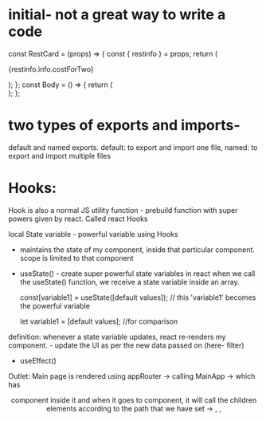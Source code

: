 # initial- not a great way to write a code

const RestCard = (props) => {
const { restinfo } = props;
return (

   <div>
      <p>{restinfo.info.costForTwo}</p>
    </div>
  );
};
const Body = () => {
  return (
    <div className="body">
        <RestCard restinfo={restobj[0]} />
        <RestCard restinfo={restobj[1]} />
      </div>
    </div>
  );
};

# two types of exports and imports-

default and named exports.
default: to export and import one file, named: to export and import multiple files

# Hooks:

Hook is also a normal JS utility function - prebuild function with super powers given by react. Called react Hooks

local State variable - powerful variable using Hooks

- maintains the state of my component, inside that particular component. scope is limited to that component
- useState() - create super powerful state variables in react
  when we call the useState() function, we receive a state variable inside an array.

  const[variable1] = useState([default values]);
  // this 'variable1' becomes the powerful variable

  let variable1 = [default values]; //for comparison

definition: whenever a state variable updates, react re-renders my component. - update the UI as per the new data passed on (here- filter)

- useEffect()

Outlet:
Main page is rendered using appRouter -> calling MainApp -> which has <Header> component inside it and when it goes to <Outlet/> component, it will call the children elements according to the path that we have set -> <body>, <About>, <contact>
